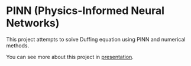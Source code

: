 # PINN (Physics-Informed Neural Networks)

This project attempts to solve Duffing equation using PINN and numerical methods.

You can see more about this project in [presentation](./Presentation.pptx).
